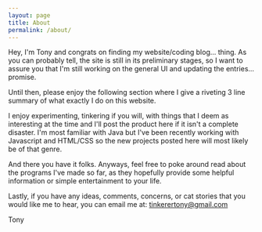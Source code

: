 ```yaml
---
layout: page
title: About
permalink: /about/
---
```


Hey, I'm Tony and congrats on finding my website/coding blog... thing. As you can probably tell, the site is still in its preliminary stages, so I want to assure you that I'm still working on the general UI and updating the entries... promise. 

Until then, please enjoy the following section where I give a riveting 3 line summary of what exactly I do on this website. 

I enjoy experimenting, tinkering if you will, with things that I deem as interesting at the time and I'll
post the product here if it isn't a complete disaster. I'm most familiar with Java but I've been recently working with Javascript and HTML/CSS so the new projects posted here will most likely be of that genre.

And there you have it folks. Anyways, feel free to poke around read about the programs I've made so far, as they hopefully provide some helpful information or simple entertainment to your life.

Lastly, if you have any ideas, comments, concerns, or cat stories that you would like me to hear, you can email me at: tinkerertony@gmail.com

Tony


